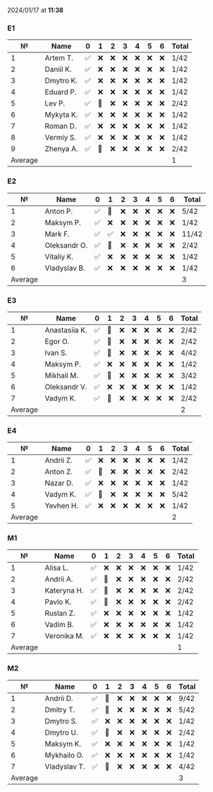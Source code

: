 2024/01/17 at **11:38**
### E1
|№|Name|0|1|2|3|4|5|6|Total|
|-----|-----|-----|-----|-----|-----|-----|-----|-----|-----|
|1|Artem T.|✅|❌|❌|❌|❌|❌|❌|1/42|
|2|Daniil K.|✅|❌|❌|❌|❌|❌|❌|1/42|
|3|Dmytro K.|✅|❌|❌|❌|❌|❌|❌|1/42|
|4|Eduard P.|✅|❌|❌|❌|❌|❌|❌|1/42|
|5|Lev P.|✅|🔄|❌|❌|❌|❌|❌|2/42|
|6|Mykyta K.|✅|❌|❌|❌|❌|❌|❌|1/42|
|7|Roman D.|✅|❌|❌|❌|❌|❌|❌|1/42|
|8|Vermiy S.|✅|❌|❌|❌|❌|❌|❌|1/42|
|9|Zhenya A.|✅|🔄|❌|❌|❌|❌|❌|2/42|
|Average|||||||||1|
### E2
|№|Name|0|1|2|3|4|5|6|Total|
|-----|-----|-----|-----|-----|-----|-----|-----|-----|-----|
|1|Anton P.|✅|🔄|❌|❌|❌|❌|❌|5/42|
|2|Maksym P.|✅|❌|❌|❌|❌|❌|❌|1/42|
|3|Mark F.|✅|✅|❌|❌|❌|❌|❌|11/42|
|4|Oleksandr O.|✅|🔄|❌|❌|❌|❌|❌|2/42|
|5|Vitaliy K.|✅|❌|❌|❌|❌|❌|❌|1/42|
|6|Vladyslav B.|✅|❌|❌|❌|❌|❌|❌|1/42|
|Average|||||||||3|
### E3
|№|Name|0|1|2|3|4|5|6|Total|
|-----|-----|-----|-----|-----|-----|-----|-----|-----|-----|
|1|Anastasiia K.|✅|🔄|❌|❌|❌|❌|❌|2/42|
|2|Egor O.|✅|🔄|❌|❌|❌|❌|❌|2/42|
|3|Ivan S.|✅|🔄|❌|❌|❌|❌|❌|4/42|
|4|Maksym P.|✅|❌|❌|❌|❌|❌|❌|1/42|
|5|Mikhail M.|✅|🔄|❌|❌|❌|❌|❌|3/42|
|6|Oleksandr V.|✅|❌|❌|❌|❌|❌|❌|1/42|
|7|Vadym K.|✅|🔄|❌|❌|❌|❌|❌|2/42|
|Average|||||||||2|
### E4
|№|Name|0|1|2|3|4|5|6|Total|
|-----|-----|-----|-----|-----|-----|-----|-----|-----|-----|
|1|Andrii Z.|✅|❌|❌|❌|❌|❌|❌|1/42|
|2|Anton Z.|✅|🔄|❌|❌|❌|❌|❌|2/42|
|3|Nazar D.|✅|❌|❌|❌|❌|❌|❌|1/42|
|4|Vadym K.|✅|🔄|❌|❌|❌|❌|❌|5/42|
|5|Yevhen H.|✅|❌|❌|❌|❌|❌|❌|1/42|
|Average|||||||||2|
### M1
|№|Name|0|1|2|3|4|5|6|Total|
|-----|-----|-----|-----|-----|-----|-----|-----|-----|-----|
|1|Alisa L.|✅|❌|❌|❌|❌|❌|❌|1/42|
|2|Andrii A.|✅|🔄|❌|❌|❌|❌|❌|2/42|
|3|Kateryna H.|✅|🔄|❌|❌|❌|❌|❌|2/42|
|4|Pavlo K.|✅|🔄|❌|❌|❌|❌|❌|2/42|
|5|Ruslan Z.|✅|❌|❌|❌|❌|❌|❌|1/42|
|6|Vadim B.|✅|❌|❌|❌|❌|❌|❌|1/42|
|7|Veronika M.|✅|❌|❌|❌|❌|❌|❌|1/42|
|Average|||||||||1|
### M2
|№|Name|0|1|2|3|4|5|6|Total|
|-----|-----|-----|-----|-----|-----|-----|-----|-----|-----|
|1|Andrii D.|✅|🔄|❌|❌|❌|❌|❌|9/42|
|2|Dmitry T.|✅|🔄|❌|❌|❌|❌|❌|5/42|
|3|Dmytro S.|✅|❌|❌|❌|❌|❌|❌|1/42|
|4|Dmytro U.|✅|🔄|❌|❌|❌|❌|❌|2/42|
|5|Maksym K.|✅|❌|❌|❌|❌|❌|❌|1/42|
|6|Mykhailo O.|✅|❌|❌|❌|❌|❌|❌|1/42|
|7|Vladyslav T.|✅|🔄|❌|❌|❌|❌|❌|4/42|
|Average|||||||||3|
